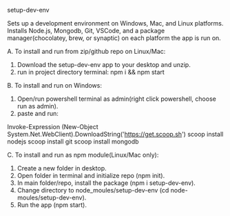 setup-dev-env

Sets up a development environment on Windows, Mac, and Linux platforms.  Installs Node.js, Mongodb, Git, VSCode, and a package manager(chocolatey, brew, or synaptic) on each platform the app is run on.

A.  To install and run from zip/github repo on Linux/Mac:
1.  Download the setup-dev-env app to your desktop and unzip.
2.  run in project directory terminal:
    npm i && npm start

B.  To install and run on Windows:
1.  Open/run powershell terminal as admin(right click powershell, choose run as admin).
2.  paste and run:

Invoke-Expression (New-Object System.Net.WebClient).DownloadString('https://get.scoop.sh')
scoop install nodejs
scoop install git
scoop install mongodb


C. To install and run as npm module(Linux/Mac only):
1.  Create a new folder in desktop.
2.  Open folder in terminal and initialize repo (npm init).
3.  In main folder/repo, install the package (npm i setup-dev-env).
4.  Change directory to node_moules/setup-dev-env (cd node-moules/setup-dev-env).
5.  Run the app (npm start).

